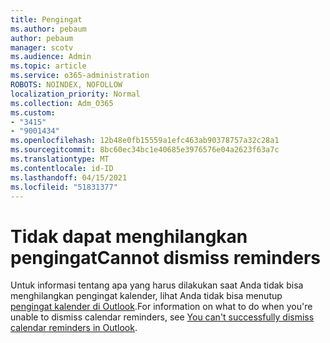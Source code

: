 ```yaml
---
title: Pengingat
ms.author: pebaum
author: pebaum
manager: scotv
ms.audience: Admin
ms.topic: article
ms.service: o365-administration
ROBOTS: NOINDEX, NOFOLLOW
localization_priority: Normal
ms.collection: Adm_O365
ms.custom:
- "3415"
- "9001434"
ms.openlocfilehash: 12b48e0fb15559a1efc463ab90378757a32c28a1
ms.sourcegitcommit: 8bc60ec34bc1e40685e3976576e04a2623f63a7c
ms.translationtype: MT
ms.contentlocale: id-ID
ms.lasthandoff: 04/15/2021
ms.locfileid: "51831377"
---
```

# <a name="cannot-dismiss-reminders"></a><span data-ttu-id="1d514-102">Tidak dapat menghilangkan pengingat</span><span class="sxs-lookup"><span data-stu-id="1d514-102">Cannot dismiss reminders</span></span>

<span data-ttu-id="1d514-103">Untuk informasi tentang apa yang harus dilakukan saat Anda tidak bisa menghilangkan pengingat kalender, lihat Anda tidak bisa menutup [pengingat kalender di Outlook](https://docs.microsoft.com/exchange/troubleshoot/calendar-reminders/cannot-dismiss-outlook-calendar-reminders).</span><span class="sxs-lookup"><span data-stu-id="1d514-103">For information on what to do when you're unable to dismiss calendar reminders, see [You can't successfully dismiss calendar reminders in Outlook](https://docs.microsoft.com/exchange/troubleshoot/calendar-reminders/cannot-dismiss-outlook-calendar-reminders).</span></span>

